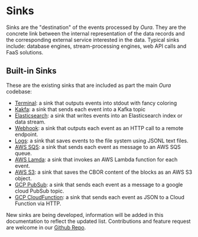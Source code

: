 # Sinks

Sinks are the "destination" of the events processed by _Oura_. They are the concrete link between the internal representation of the data records and the corresponding external service interested in the data. Typical sinks include: database engines, stream-processing engines, web API calls and FaaS solutions.

## Built-in Sinks

These are the existing sinks that are included as part the main _Oura_ codebase:

- [Terminal](terminal.md): a sink that outputs events into stdout with fancy coloring
- [Kakfa](kafka.md): a sink that sends each event into a Kafka topic
- [Elasticsearch](elastic.md): a sink that writes events into an Elasticsearch index or data stream.
- [Webhook](webhook.md): a sink that outputs each event as an HTTP call to a remote endpoint.
- [Logs](logs.md): a sink that saves events to the file system using JSONL text files.
- [AWS SQS](aws_sqs.md): a sink that sends each event as message to an AWS SQS queue.
- [AWS Lamda](aws_lambda.md): a sink that invokes an AWS Lambda function for each event.
- [AWS S3](aws_s3.md): a sink that saves the CBOR content of the blocks as an AWS S3 object.
- [GCP PubSub](gcp_pubsub.md): a sink that sends each event as a message to a google cloud PubSub topic.
- [GCP CloudFunction](gcp_cloudfunction.md): a sink that sends each event as JSON to a Cloud Function via HTTP.

New sinks are being developed, information will be added in this documentation to reflect the updated list. Contributions and feature request are welcome in our [Github Repo](https://github.com/txpipe/oura).